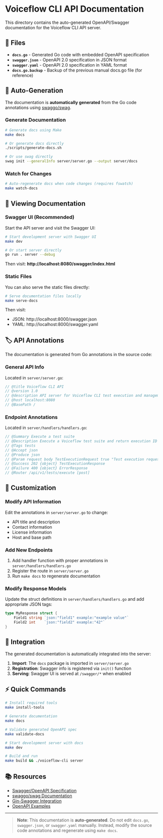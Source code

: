 # Voiceflow CLI API Documentation

This directory contains the auto-generated OpenAPI/Swagger documentation for the Voiceflow CLI API server.

## 📁 Files

- **`docs.go`** - Generated Go code with embedded OpenAPI specification
- **`swagger.json`** - OpenAPI 2.0 specification in JSON format
- **`swagger.yaml`** - OpenAPI 2.0 specification in YAML format
- **`docs.go.backup`** - Backup of the previous manual docs.go file (for reference)

## 🔄 Auto-Generation

The documentation is **automatically generated** from the Go code annotations using [swaggo/swag](https://github.com/swaggo/swag).

### Generate Documentation

```bash
# Generate docs using Make
make docs

# Or generate docs directly
./scripts/generate-docs.sh

# Or use swag directly
swag init --generalInfo server/server.go --output server/docs
```

### Watch for Changes

```bash
# Auto-regenerate docs when code changes (requires fswatch)
make watch-docs
```

## 📖 Viewing Documentation

### Swagger UI (Recommended)

Start the API server and visit the Swagger UI:

```bash
# Start development server with Swagger UI
make dev

# Or start server directly
go run . server --debug
```

Then visit: **http://localhost:8080/swagger/index.html**

### Static Files

You can also serve the static files directly:

```bash
# Serve documentation files locally
make serve-docs
```

Then visit:
- JSON: http://localhost:8000/swagger.json
- YAML: http://localhost:8000/swagger.yaml

## 🏷️ API Annotations

The documentation is generated from Go annotations in the source code:

### General API Info

Located in `server/server.go`:

```go
// @title Voiceflow CLI API
// @version 1.0
// @description API server for Voiceflow CLI test execution and management
// @host localhost:8080
// @BasePath /
```

### Endpoint Annotations

Located in `server/handlers/handlers.go`:

```go
// @Summary Execute a test suite
// @Description Execute a Voiceflow test suite and return execution ID
// @Tags tests
// @Accept json
// @Produce json
// @Param request body TestExecutionRequest true "Test execution request"
// @Success 202 {object} TestExecutionResponse
// @Failure 400 {object} ErrorResponse
// @Router /api/v1/tests/execute [post]
```

## 🔧 Customization

### Modify API Information

Edit the annotations in `server/server.go` to change:
- API title and description
- Contact information
- License information
- Host and base path

### Add New Endpoints

1. Add handler function with proper annotations in `server/handlers/handlers.go`
2. Register the route in `server/server.go`
3. Run `make docs` to regenerate documentation

### Modify Response Models

Update the struct definitions in `server/handlers/handlers.go` and add appropriate JSON tags:

```go
type MyResponse struct {
    Field1 string `json:"field1" example:"example value"`
    Field2 int    `json:"field2" example:"42"`
}
```

## 🚀 Integration

The generated documentation is automatically integrated into the server:

1. **Import**: The `docs` package is imported in `server/server.go`
2. **Registration**: Swagger info is registered via `init()` function
3. **Serving**: Swagger UI is served at `/swagger/*` when enabled

## ⚡ Quick Commands

```bash
# Install required tools
make install-tools

# Generate documentation
make docs

# Validate generated OpenAPI spec
make validate-docs

# Start development server with docs
make dev

# Build and run
make build && ./voiceflow-cli server
```

## 📚 Resources

- [Swagger/OpenAPI Specification](https://swagger.io/specification/)
- [swaggo/swag Documentation](https://github.com/swaggo/swag)
- [Gin-Swagger Integration](https://github.com/swaggo/gin-swagger)
- [OpenAPI Examples](https://swagger.io/docs/specification/basic-structure/)

---

> **Note**: This documentation is **auto-generated**. Do not edit `docs.go`, `swagger.json`, or `swagger.yaml` manually. Instead, modify the source code annotations and regenerate using `make docs`.
